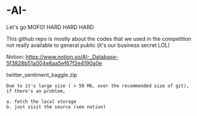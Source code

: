 # -AI-
Let's go MOFO! HARD HARD HARD

This github repo is mostly about the codes that we used in the competition
not really available to general public (it's our business secret LOL)


Notion: https://www.notion.so/AI-_Database-5f3828b51a004e8aa5ef67f2e4190a0e


twitter_sentiment_kaggle.zip

    Due to it's large size ( > 50 Mb, over the recommended size of git), if there's an problem, 

    a. fetch the local storage
    b. just visit the source (see notion)


